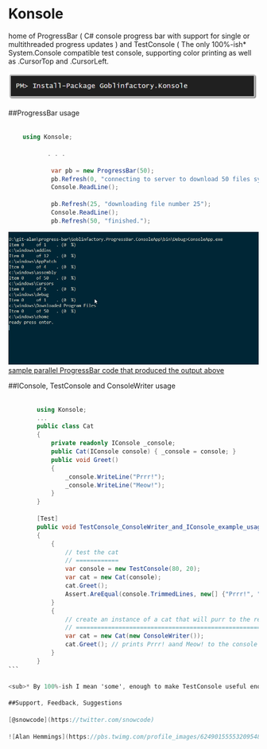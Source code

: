 # Konsole
home of ProgressBar ( C# console progress bar with support for single or multithreaded progress updates ) and TestConsole ( The only 100%-ish* System.Console compatible test console, supporting color printing as well as .CursorTop and .CursorLeft.

![install-package Goblinfactory.Konsole](install-package.png)

##ProgressBar usage
```csharp

    using Konsole;

           . . .

            var pb = new ProgressBar(50);
            pb.Refresh(0, "connecting to server to download 50 files sychronously.");
            Console.ReadLine();

            pb.Refresh(25, "downloading file number 25");
            Console.ReadLine();
            pb.Refresh(50, "finished.");
```

![sample output](progressbar.gif)
[sample parallel ProgressBar code that produced the output above](readme-sample-parallel.md)

##IConsole, TestConsole and ConsoleWriter usage

````csharp
        
        using Konsole;
        ...
        public class Cat
        {
            private readonly IConsole _console;
            public Cat(IConsole console) { _console = console; }
            public void Greet()
            {
                _console.WriteLine("Prrr!");
                _console.WriteLine("Meow!");
            }
        }

        [Test]
        public void TestConsole_ConsoleWriter_and_IConsole_example_usage()
        {
            {
                // test the cat
                // ============
                var console = new TestConsole(80, 20);
                var cat = new Cat(console);
                cat.Greet();
                Assert.AreEqual(console.TrimmedLines, new[] {"Prrr!", "Meow!"});
            }
            {
                // create an instance of a cat that will purr to the real Console
                // ==============================================================
                var cat = new Cat(new ConsoleWriter());
                cat.Greet(); // prints Prrr! aand Meow! to the console
            }
        }
```

<sub>* By 100%-ish I mean 'some', enough to make TestConsole useful enough and accurate enough that I couldn't have written a high quality progress-bar without it ;-D If you use MockConsole to help you write a console utility and find it's lacking some important features, please contact me, I'd love to hear from you and see if I can update MockConsole to help you.</sub>

##Support, Feedback, Suggestions

[@snowcode](https://twitter.com/snowcode)

![Alan Hemmings](https://pbs.twimg.com/profile_images/624901555532095488/j5dynw0i_bigger.png)